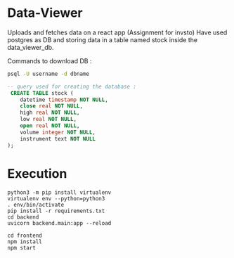 # Data-Viewer
Uploads and fetches data on a react app (Assignment for invsto)
Have used postgres as DB and storing data in a table named stock inside the data_viewer_db.

Commands to download DB : 
```bash
psql -U username -d dbname
```
```sql
-- query used for creating the database :
 CREATE TABLE stock (
    datetime timestamp NOT NULL,
    close real NOT NULL,
    high real NOT NULL,
    low real NOT NULL,
    open real NOT NULL,
    volume integer NOT NULL,
    instrument text NOT NULL
);
```




# Execution
```
python3 -m pip install virtualenv
virtualenv env --python=python3
. env/bin/activate
pip install -r requirements.txt
cd backend
uvicorn backend.main:app --reload

cd frontend
npm install 
npm start
```